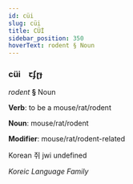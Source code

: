 ```yaml
---
id: cüi
slug: cüi
title: CÜİ
sidebar_position: 350
hoverText: rodent § Noun
---
```


### cüi&emsp;<span kind="abugida">ꞇʄɽɟ</span>

*rodent* **§** Noun

**Verb**: to be a mouse/rat/rodent

**Noun**: mouse/rat/rodent

**Modifier**: mouse/rat/rodent-related

Korean 쥐 jwi undefined

*Koreic Language Family*